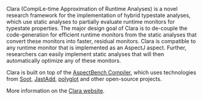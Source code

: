 Clara (CompiLe-time Approximation of Runtime Analyses) is a novel research framework for the implementation of hybrid typestate analyses, which use static analyses to partially evaluate runtime monitors for typestate properties. The major design goal of Clara is to de-couple the code-generation for efficient runtime monitors from the static analyses that convert these monitors into faster, residual monitors. Clara is compatible to any runtime monitor that is implemented as an AspectJ aspect. Further, researchers can easily implement static analyses that will then automatically optimize any of these monitors.

Clara is built on top of the [AspectBench Compiler](http://www.aspectbench.org/), which uses technologies from [Soot](http://www.sable.mcgill.ca/soot/), [JastAdd](http://jastadd.org/), [polyglot](http://www.cs.cornell.edu/projects/polyglot/) and other open-source projects.

More information on the [Clara website](http://www.bodden.de/clara).